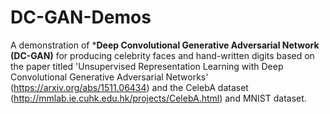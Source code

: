 # DC-GAN-Demos
A demonstration of ***Deep Convolutional Generative Adversarial Network (DC-GAN)** for producing celebrity faces and hand-written digits based on the paper titled 'Unsupervised Representation Learning with Deep Convolutional Generative Adversarial Networks' (https://arxiv.org/abs/1511.06434) and the CelebA dataset (http://mmlab.ie.cuhk.edu.hk/projects/CelebA.html) and MNIST dataset.
